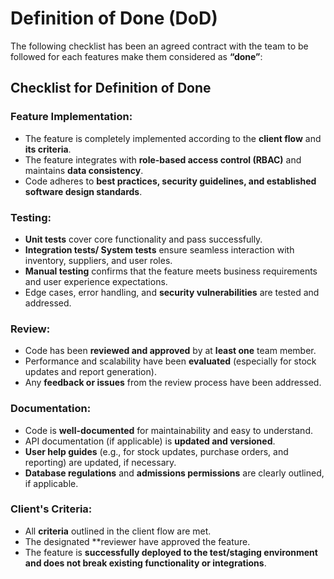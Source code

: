 
# **Definition of Done (DoD)**

The following checklist has been an agreed contract with the team to be followed for each features make them considered as **“done”**:

## **Checklist for Definition of Done**

### **Feature Implementation:**

- The feature is completely implemented according to the **client flow** and **its criteria**.
- The feature integrates with **role-based access control (RBAC)** and maintains **data consistency**.
- Code adheres to **best practices, security guidelines, and established software design standards**.

### **Testing:**

- **Unit tests** cover core functionality and pass successfully.
- **Integration tests/ System tests** ensure seamless interaction with inventory, suppliers, and user roles.
- **Manual testing** confirms that the feature meets business requirements and user experience expectations.
- Edge cases, error handling, and **security vulnerabilities** are tested and addressed.

### **Review:**

- Code has been **reviewed and approved** by at **least one** team member.
- Performance and scalability have been **evaluated** (especially for stock updates and report generation).
- Any **feedback or issues** from the review process have been addressed.

### **Documentation:**

- Code is **well-documented** for maintainability and easy to understand.
- API documentation (if applicable) is **updated and versioned**.
- **User help guides** (e.g., for stock updates, purchase orders, and reporting) are updated, if necessary.
- **Database regulations** and **admissions permissions** are clearly outlined, if applicable.

### **Client's Criteria:**

- All **criteria** outlined in the client flow are met.
- The designated **reviewer have approved the feature.
- The feature is **successfully deployed to the test/staging environment and does not break existing functionality or integrations**.
